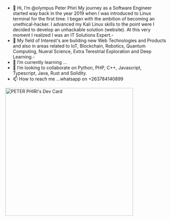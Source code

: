 - 👋 Hi, I’m @olympus Peter Phiri My journey as a Software Engineer started way back in the year 2019 when I was introduced to Linux terminal for the first time. I began with the ambition of becoming an unethical-hacker. I advanced my Kali Linux skills to the point were I decided to develop an unhackable solution (website). At this very moment I realized I was an IT Solutions Expert.- 
- 👀 My field of Interest's are building new  Web Technologies and Products and also in areas related to IoT, Blockchain, Robotics, Quantum Computing, Nueral Science, Extra Terestrial Exploration and Deep Learning.- 
- 🌱 I’m currently learning ...
- 💞️ I’m looking to collaborate on Python, PHP, C++, Javascript, Typescript, Java, Rust and Solidity.
- 📫 How to reach me ...whatsapp on +263784140899

<!---
olyphiri/olyphiri is a ✨ special ✨ repository because its `README.md` (this file) appears on your GitHub profile.
You can click the Preview link to take a look at your changes.
--->
<a href="https://app.daily.dev/petsooo"><img src="https://api.daily.dev/devcards/86172217167c4447947a5aafb6deb361.png?r=2f9" width="400" alt="PETER PHIRI's Dev Card"/></a>
<rect xmlns="http://www.w3.org/2000/svg" data-testid="card-bg" x="0.5" y="0.5" rx="4.5" height="99%" stroke="#e4e2e2" width="349" fill="#151515" stroke-opacity="1"/>
